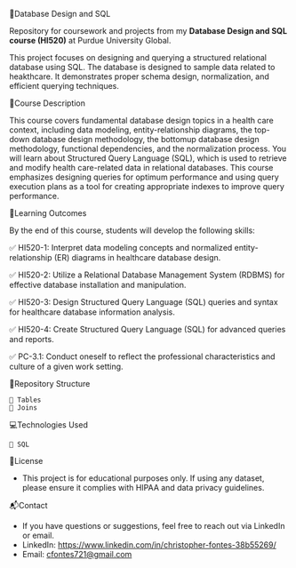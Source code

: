 📁Database Design and SQL

Repository for coursework and projects from  my **Database Design and SQL course (HI520)** at Purdue University Global.

This project focuses on designing and querying a structured relational database using SQL. The database is designed to sample data related to heakthcare. It demonstrates proper schema design, normalization, and efficient querying techniques.

📖Course Description 

This course covers fundamental database design topics in a health care context, including data modeling, entity-relationship diagrams, the top-down database design methodology, the bottomup database design methodology, functional dependencies, and the normalization process. You will learn about Structured Query Language (SQL), which is used to retrieve and modify health
care-related data in relational databases. This course emphasizes designing queries for optimum performance and using query execution plans as a tool for creating appropriate indexes to improve query performance.

🎯Learning Outcomes

By the end of this course, students will develop the following skills:

✅ HI520-1: Interpret data modeling concepts and normalized entity-relationship (ER) diagrams in healthcare database design.

✅ HI520-2: Utilize a Relational Database Management System (RDBMS) for effective database installation and manipulation.

✅ HI520-3: Design Structured Query Language (SQL) queries and syntax for healthcare database information analysis.

✅ HI520-4: Create Structured Query Language (SQL) for advanced queries and reports.

✅ PC-3.1: Conduct oneself to reflect the professional characteristics and culture of a given work setting.

📁Repository Structure

    📁 Tables
    📁 Joins

💻Technologies Used

    📁 SQL

📜License

  - This project is for educational purposes only. If using any dataset, please ensure it complies with HIPAA and data privacy guidelines.

📬Contact

  - If you have questions or suggestions, feel free to reach out via LinkedIn or email.
  - LinkedIn: https://www.linkedin.com/in/christopher-fontes-38b55269/
  - Email: cfontes721@gmail.com 
